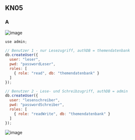 ## KN05
  
### A


![image](https://github.com/Noah8820/m165_2024/assets/113603845/2f23fd66-8df7-4319-87a3-3709029a7a6e)

```javascript 
use admin;

// Benutzer 1 - nur Lesezugriff, authDB = themendatenbank
db.createUser({
  user: "leser",
  pwd: "passwordLeser",
  roles: [
    { role: "read", db: "themendatenbank" }
  ]
});

// Benutzer 2 - Lese- und Schreibzugriff, authDB = admin
db.createUser({
  user: "lesenschreiber",
  pwd: "passwordSchreiber",
  roles: [
    { role: "readWrite", db: "themendatenbank" }
  ]
});

```

![image](https://github.com/Noah8820/m165_2024/assets/113603845/fce799b8-37f8-4aba-8015-fc7b2bd533b4)
